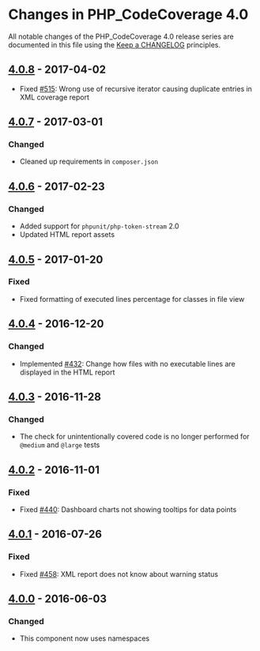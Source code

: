 # Changes in PHP_CodeCoverage 4.0

All notable changes of the PHP_CodeCoverage 4.0 release series are documented in this file using
the [Keep a CHANGELOG](http://keepachangelog.com/) principles.

## [4.0.8] - 2017-04-02

* Fixed [#515](https://github.com/sebastianbergmann/php-code-coverage/pull/515): Wrong use of recursive iterator causing
  duplicate entries in XML coverage report

## [4.0.7] - 2017-03-01

### Changed

* Cleaned up requirements in `composer.json`

## [4.0.6] - 2017-02-23

### Changed

* Added support for `phpunit/php-token-stream` 2.0
* Updated HTML report assets

## [4.0.5] - 2017-01-20

### Fixed

* Fixed formatting of executed lines percentage for classes in file view

## [4.0.4] - 2016-12-20

### Changed

* Implemented [#432](https://github.com/sebastianbergmann/php-code-coverage/issues/432): Change how files with no
  executable lines are displayed in the HTML report

## [4.0.3] - 2016-11-28

### Changed

* The check for unintentionally covered code is no longer performed for `@medium` and `@large` tests

## [4.0.2] - 2016-11-01

### Fixed

* Fixed [#440](https://github.com/sebastianbergmann/php-code-coverage/pull/440): Dashboard charts not showing tooltips
  for data points

## [4.0.1] - 2016-07-26

### Fixed

* Fixed [#458](https://github.com/sebastianbergmann/php-code-coverage/pull/458): XML report does not know about warning
  status

## [4.0.0] - 2016-06-03

### Changed

* This component now uses namespaces

[4.0.8]: https://github.com/sebastianbergmann/php-code-coverage/compare/4.0.7...4.0.8

[4.0.7]: https://github.com/sebastianbergmann/php-code-coverage/compare/4.0.6...4.0.7

[4.0.6]: https://github.com/sebastianbergmann/php-code-coverage/compare/4.0.5...4.0.6

[4.0.5]: https://github.com/sebastianbergmann/php-code-coverage/compare/4.0.4...4.0.5

[4.0.4]: https://github.com/sebastianbergmann/php-code-coverage/compare/4.0.3...4.0.4

[4.0.3]: https://github.com/sebastianbergmann/php-code-coverage/compare/4.0.2...4.0.3

[4.0.2]: https://github.com/sebastianbergmann/php-code-coverage/compare/4.0.1...4.0.2

[4.0.1]: https://github.com/sebastianbergmann/php-code-coverage/compare/4.0.0...4.0.1

[4.0.0]: https://github.com/sebastianbergmann/php-code-coverage/compare/3.3...4.0.0

